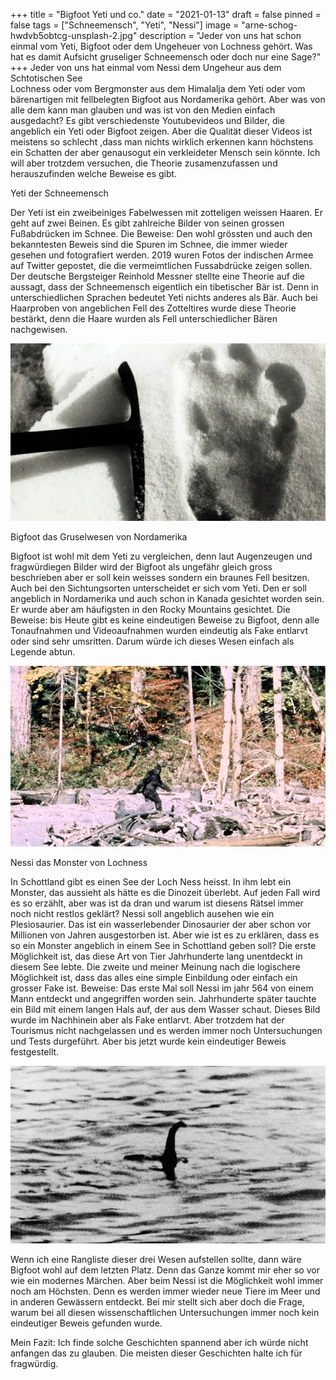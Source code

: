 +++
title = "Bigfoot Yeti und co."
date = "2021-01-13"
draft = false
pinned = false
tags = ["Schneemensch", "Yeti", "Nessi"]
image = "arne-schog-hwdvb5obtcg-unsplash-2.jpg"
description = "Jeder von uns hat schon einmal vom Yeti, Bigfoot oder dem Ungeheuer von Lochness gehört. Was hat es damit Aufsicht gruseliger Schneemensch oder doch nur eine Sage?"
+++
Jeder von uns hat einmal vom Nessi dem Ungeheur aus dem Schtotischen See\
Lochness oder vom Bergmonster aus dem Himalalja dem Yeti oder vom bärenartigen mit fellbelegten Bigfoot aus Nordamerika gehört. Aber was von alle dem kann man glauben und was ist von den Medien einfach ausgedacht? Es gibt verschiedenste Youtubevideos und Bilder, die angeblich ein Yeti oder Bigfoot zeigen. Aber die Qualität dieser Videos ist meistens so schlecht ,dass man nichts wirklich erkennen kann höchstens ein Schatten der aber genausogut ein verkleideter Mensch sein könnte. Ich will aber trotzdem versuchen,  die Theorie zusamenzufassen und herauszufinden welche Beweise es gibt.

Yeti der Schneemensch

Der Yeti ist ein zweibeiniges Fabelwessen mit zotteligen weissen Haaren. Er geht auf zwei Beinen. Es gibt zahlreiche Bilder von seinen grossen Fußabdrücken im Schnee. Die Beweise: Den wohl grössten und auch den bekanntesten Beweis sind die Spuren im Schnee, die immer wieder gesehen und fotografiert werden. 2019 wuren Fotos der indischen Armee auf Twitter gepostet, die die vermeimtlichen Fussabdrücke zeigen sollen. Der deutsche Bergsteiger Reinhold Messner stellte eine Theorie auf die aussagt, dass der Schneemensch eigentlich ein tibetischer Bär ist. Denn in unterschiedlichen Sprachen bedeutet Yeti nichts anderes als Bär. Auch bei Haarproben von angeblichen Fell des Zotteltires wurde diese Theorie bestärkt, denn die Haare wurden als Fell unterschiedlicher Bären nachgewisen.

![](yeti.jpeg)

Bigfoot das Gruselwesen von Nordamerika

Bigfoot ist wohl mit dem Yeti zu vergleichen, denn laut Augenzeugen und fragwürdiegen Bilder wird der Bigfoot als ungefähr gleich gross beschrieben aber er soll kein weisses sondern ein braunes Fell besitzen. Auch bei den Sichtungsorten unterscheidet er sich vom Yeti. Den er soll angeblich in Nordamerika und auch schon in Kanada gesichtet worden sein. Er wurde aber am häufigsten in den Rocky Mountains gesichtet. Die Beweise: bis Heute gibt es keine eindeutigen Beweise zu Bigfoot, denn alle Tonaufnahmen und Videoaufnahmen wurden eindeutig als Fake entlarvt oder sind sehr umsritten. Darum würde ich dieses Wesen einfach als Legende abtun. 

![](bigfoot.jpg)

Nessi das Monster von Lochness

In Schottland gibt es einen See der Loch Ness heisst. In ihm lebt ein Monster, das aussieht als hätte es die Dinozeit überlebt. Auf jeden Fall wird es so erzählt, aber was ist da dran und warum ist diesens Rätsel immer noch nicht restlos geklärt? Nessi soll angeblich ausehen wie ein Plesiosaurier. Das ist ein wasserlebender Dinosaurier der aber schon vor Millionen von Jahren ausgestorben ist. Aber wie ist es zu erklären, dass es so ein Monster angeblich in einem See in Schottland geben soll? Die erste Möglichkeit ist, das diese Art von Tier Jahrhunderte lang unentdeckt in diesem See lebte. Die zweite und meiner Meinung nach die logischere Möglichkeit ist, dass das alles eine simple Einbildung oder einfach ein grosser Fake ist. Beweise: Das erste Mal soll Nessi im jahr 564 von einem Mann entdeckt und angegriffen worden sein. Jahrhunderte später tauchte ein Bild mit einem langen Hals auf, der aus dem Wasser schaut. Dieses Bild wurde im Nachhinein aber als Fake entlarvt. Aber trotzdem hat der Tourismus nicht nachgelassen und es werden immer noch Untersuchungen und Tests durgeführt. Aber bis jetzt wurde kein eindeutiger Beweis festgestellt.

![](704x396.jpeg)

Wenn ich eine Rangliste dieser drei Wesen aufstellen sollte, dann wäre Bigfoot wohl auf dem letzten Platz. Denn das Ganze kommt mir eher so vor wie ein modernes Märchen. Aber beim Nessi ist die Möglichkeit wohl immer noch am Höchsten. Denn es werden immer wieder neue Tiere im Meer und in anderen Gewässern entdeckt. Bei mir stellt sich aber doch die Frage, warum bei all diesen wissenschaftlichen Untersuchungen immer noch kein eindeutiger Beweis gefunden wurde.

Mein Fazit: Ich finde solche Geschichten spannend aber ich würde nicht anfangen das zu glauben. Die meisten dieser Geschichten halte ich für fragwürdig.